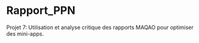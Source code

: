 # Rapport_PPN

Projet 7: Utilisation et analyse critique des rapports MAQAO pour optimiser des mini-apps.


